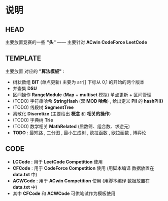 # 说明

## HEAD

主要放置竞赛的一些 **"头"** —— 主要针对 **ACwin CodeForce LeetCode**

## TEMPLATE

主要放置 对应的 **"算法模板"** :

- 树状数组 **BIT**  (单点更新) 主要为 arr[] 下标从 0,1 的开始的两个版本
- 并查集 **DSU**
- 区间操作 **RangeModule**  (**Map** + **multiset** 模拟) 单点更新 + 区间管理
- (TODO) 字符串哈希 **StringHash** (双 **MOD 哈希**) , 给出定义 **PII** 的 **hashPII()**
- (TODO) 线段树 **SegmentTree** 
- 离散化 **Discretize** (主要给出 **概念** 和 **相关的操作**)
- (TODO) 字典树 **Trie**
- (TODO) 数学相关 **MathRelated** (质数筛、组合数、求逆元)
- **TODO** : 最短路 , 二分图 , 最小生成树 , 欧拉函数 , 欧拉函数 , 博弈论

## CODE

- **LCCode** : 用于 **LeetCode Competition** 使用
- **CFCode** : 用于 **CodeForce Competition** 使用 (用脚本编译 数据放置在 **data.txt** 中)
- **ACWCode** : 用于 **ACwin Competition** 使用 (用脚本编译 数据放置在 **data.txt** 中)
- 其中 **CFCode** 和 **ACWCode** 可供笔试作为模板使用
